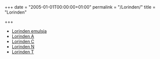 +++
date = "2005-01-01T00:00:00+01:00"
permalink = "/Lorinden/"
title = "Lorinden"

+++

-   [Lorinden emulsja](/atopedia/Lorinden_emulsja "wikilink")
-   [Lorinden A](/atopedia/Lorinden_A "wikilink")
-   [Lorinden C](/atopedia/Lorinden_C "wikilink")
-   [Lorinden N](/atopedia/Lorinden_N "wikilink")
-   [Lorinden T](/atopedia/Lorinden_T "wikilink")
